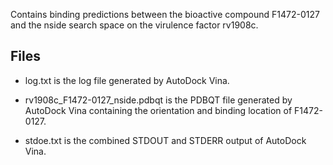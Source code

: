 Contains binding predictions between the bioactive compound F1472-0127 and the nside search space on the virulence factor rv1908c.

## Files

- log.txt is the log file generated by AutoDock Vina.

- rv1908c_F1472-0127_nside.pdbqt is the PDBQT file generated by AutoDock Vina containing the orientation and binding location of F1472-0127.

- stdoe.txt is the combined STDOUT and STDERR output of AutoDock Vina.

